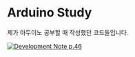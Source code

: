 # Arduino Study

제가 아두이노 공부할 때 작성했던 코드들입니다.

[![Development Note p.46](https://img.youtube.com/vi/S9cLm2edOvM/0.jpg)](https://www.youtube.com/watch?v=S9cLm2edOvM)

